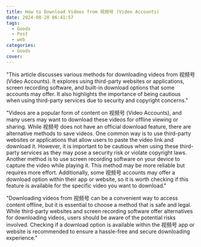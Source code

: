 ```yaml
---
title: How to Download Videos from 视频号 (Video Accounts)
date: 2024-08-28 06:41:57
tags:
  - Goods
  - Post
  - web
categories:
  - Goods
cover: 
---
```


"This article discusses various methods for downloading videos from 视频号 (Video Accounts). It explores using third-party websites or applications, screen recording software, and built-in download options that some accounts may offer. It also highlights the importance of being cautious when using third-party services due to security and copyright concerns."

"Videos are a popular form of content on 视频号 (Video Accounts), and many users may want to download these videos for offline viewing or sharing. While 视频号 does not have an official download feature, there are alternative methods to save videos. One common way is to use third-party websites or applications that allow users to paste the video link and download it. However, it is important to be cautious when using these third-party services as they may pose a security risk or violate copyright laws. Another method is to use screen recording software on your device to capture the video while playing it. This method may be more reliable but requires more effort. Additionally, some 视频号 accounts may offer a download option within their app or website, so it is worth checking if this feature is available for the specific video you want to download."

"Downloading videos from 视频号 can be a convenient way to access content offline, but it is essential to choose a method that is safe and legal. While third-party websites and screen recording software offer alternatives for downloading videos, users should be aware of the potential risks involved. Checking if a download option is available within the 视频号 app or website is recommended to ensure a hassle-free and secure downloading experience."
